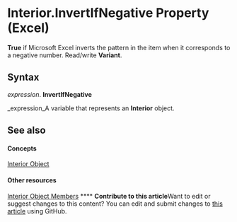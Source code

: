 
# Interior.InvertIfNegative Property (Excel)

 **True** if Microsoft Excel inverts the pattern in the item when it corresponds to a negative number. Read/write **Variant**.


## Syntax

 _expression_. **InvertIfNegative**

 _expression_A variable that represents an  **Interior** object.


## See also


#### Concepts


 [Interior Object](37c79831-2cac-69fd-10ee-6d5415ed338b.md)
#### Other resources


 [Interior Object Members](d79ff9a6-fa56-8b0f-9a89-d54dbba57346.md)
****   **Contribute to this article**Want to edit or suggest changes to this content? You can edit and submit changes to  [this article](https://github.com/jhershey00/VBA_Excel_Test/OpenXMLCon/articles/4b803a8b-5e30-8f90-2f26-a37d2dada48b.md) using GitHub.

